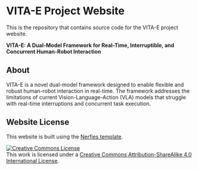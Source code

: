 # VITA-E Project Website

This is the repository that contains source code for the VITA-E project website.

**VITA-E: A Dual-Model Framework for Real-Time, Interruptible, and Concurrent Human-Robot Interaction**

## About

VITA-E is a novel dual-model framework designed to enable flexible and robust human-robot interaction in real-time. The framework addresses the limitations of current Vision-Language-Action (VLA) models that struggle with real-time interruptions and concurrent task execution.

## Website License

This website is built using the [Nerfies template](https://github.com/nerfies/nerfies.github.io).

<a rel="license" href="http://creativecommons.org/licenses/by-sa/4.0/"><img alt="Creative Commons License" style="border-width:0" src="https://i.creativecommons.org/l/by-sa/4.0/88x31.png" /></a><br />This work is licensed under a <a rel="license" href="http://creativecommons.org/licenses/by-sa/4.0/">Creative Commons Attribution-ShareAlike 4.0 International License</a>.
